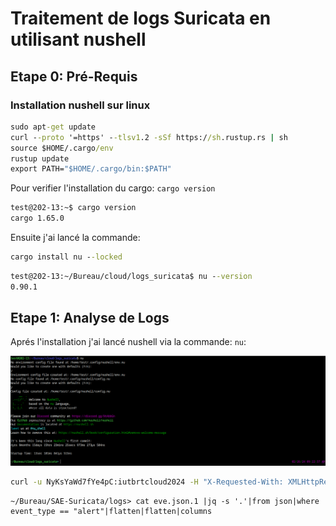 # Traitement de logs Suricata en utilisant nushell

## Etape 0: Pré-Requis

### Installation nushell sur linux

```cmd
sudo apt-get update
curl --proto '=https' --tlsv1.2 -sSf https://sh.rustup.rs | sh
source $HOME/.cargo/env
rustup update
export PATH="$HOME/.cargo/bin:$PATH"

```

Pour verifier l'installation du cargo: ```cargo version ```

```cmd
test@202-13:~$ cargo version 
cargo 1.65.0
```

Ensuite j'ai lancé la commande:

```cmd
cargo install nu --locked
```

```cmd
test@202-13:~/Bureau/cloud/logs_suricata$ nu --version
0.90.1
```

## Etape 1: Analyse de Logs

Aprés l'installation j'ai lancé nushell via la commande: ```nu```:

![Alt_text](../images/suri.png)


```cmd
curl -u NyKsYaWd7fYe4pC:iutbrtcloud2024 -H "X-Requested-With: XMLHttpRequest" -o suricata-telecharge.json.gz https://registry.iutbeziers.fr:4443/public.php/webdav/suricata/log/eve.json.1.gz
```

```nu
~/Bureau/SAE-Suricata/logs> cat eve.json.1 |jq -s '.'|from json|where event_type == "alert"|flatten|flatten|columns 
```
